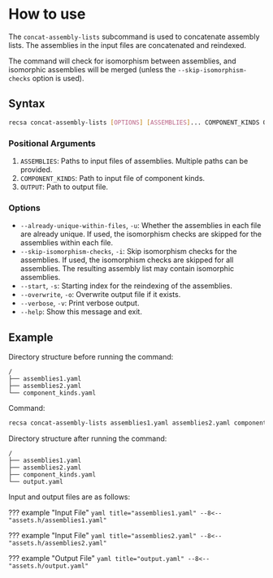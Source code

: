 # How to use

The `concat-assembly-lists` subcommand is used to concatenate assembly lists.
The assemblies in the input files are concatenated and reindexed. 

The command will check for isomorphism between assemblies, and isomorphic assemblies will be merged (unless the `--skip-isomorphism-checks` option is used).

## Syntax

```bash
recsa concat-assembly-lists [OPTIONS] [ASSEMBLIES]... COMPONENT_KINDS OUTPUT
```

### Positional Arguments
1. `ASSEMBLIES`: Paths to input files of assemblies. Multiple paths can be provided.
2. `COMPONENT_KINDS`: Path to input file of component kinds.
3. `OUTPUT`: Path to output file.

### Options
- `--already-unique-within-files`, `-u`: Whether the assemblies in each file are already unique. If used, the isomorphism checks are skipped for the assemblies within each file.
- `--skip-isomorphism-checks`, `-i`: Skip isomorphism checks for the assemblies. If used, the isomorphism checks are skipped for all assemblies. The resulting assembly list may contain isomorphic assemblies.
- `--start`, `-s`: Starting index for the reindexing of the assemblies.
- `--overwrite`, `-o`: Overwrite output file if it exists.
- `--verbose`, `-v`: Print verbose output.
- `--help`: Show this message and exit.

## Example

Directory structure before running the command:
```
/
├── assemblies1.yaml
├── assemblies2.yaml
└── component_kinds.yaml
```

Command:
```bash
recsa concat-assembly-lists assemblies1.yaml assemblies2.yaml component_kinds.yaml output.yaml
```

Directory structure after running the command:
```
/
├── assemblies1.yaml
├── assemblies2.yaml
├── component_kinds.yaml
└── output.yaml
```

Input and output files are as follows:

??? example "Input File"
    ``` yaml title="assemblies1.yaml"
    --8<-- "assets.h/assemblies1.yaml"
    ```

??? example "Input File"
    ``` yaml title="assemblies2.yaml"
    --8<-- "assets.h/assemblies2.yaml"
    ```

??? example "Output File"
    ``` yaml title="output.yaml"
    --8<-- "assets.h/output.yaml"
    ```
